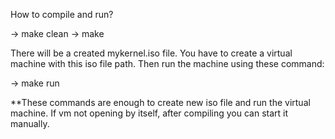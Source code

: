 How to compile and run?

-> make clean
-> make

There will be a created mykernel.iso file. You have to create a virtual machine with this iso file path. Then run the machine using these command:

 -> make run

**These commands are enough to create new iso file and run the virtual machine. If vm not opening by itself, after compiling you can start it manually.